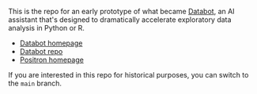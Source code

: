 This is the repo for an early prototype of what became [Databot](https://positron.posit.co/databot), an AI assistant that's designed to dramatically accelerate exploratory data analysis in Python or R.

* [Databot homepage](https://positron.posit.co/databot)
* [Databot repo](https://github.com/posit-dev/databot)
* [Positron homepage](https://positron.posit.co)

If you are interested in this repo for historical purposes, you can switch to the `main` branch.
